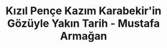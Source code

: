 ---
order: 3
title:  "Kızıl Pençe Kazım Karabekir'in Gözüyle Yakın Tarih - Mustafa Armağan"
img: "assets/images/slides/11.jpg"
mobile-img: "assets/images/slides/11m.jpg"
href: "/kitaplar/kizil-pence-kazim-karabekirin-gozuyle-yakin-tarihimiz-2"
target: "" # _blank
---